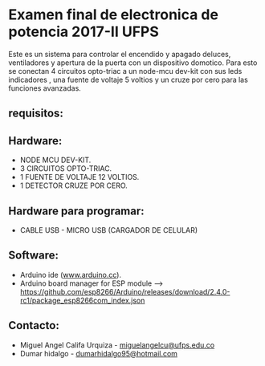 Examen final de electronica de potencia 2017-II UFPS
==========

Este es un sistema para controlar el encendido y apagado deluces, ventiladores y apertura de la puerta
con un dispositivo domotico.
Para esto se conectan 4 circuitos opto-triac a un node-mcu dev-kit  con sus leds indicadores , una
fuente de voltaje 5 voltios y un cruze por cero para las funciones avanzadas.


requisitos:
--------------------


Hardware:
--------------------

+ NODE MCU DEV-KIT.
+ 3 CIRCUITOS OPTO-TRIAC.
+ 1 FUENTE DE VOLTAJE 12 VOLTIOS.
+ 1 DETECTOR CRUZE POR CERO.

Hardware para programar:
--------------------

+ CABLE USB - MICRO USB (CARGADOR DE CELULAR)


Software:
--------------------

+ Arduino ide (www.arduino.cc).
+ Arduino board manager for ESP module --> https://github.com/esp8266/Arduino/releases/download/2.4.0-rc1/package_esp8266com_index.json

Contacto:
--------------------

+ Miguel Angel Califa Urquiza - miguelangelcu@ufps.edu.co
+ Dumar hidalgo - dumarhidalgo95@hotmail.com
